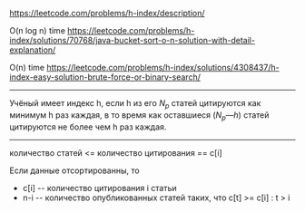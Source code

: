 https://leetcode.com/problems/h-index/description/

O(n log n) time https://leetcode.com/problems/h-index/solutions/70768/java-bucket-sort-o-n-solution-with-detail-explanation/

O(n) time https://leetcode.com/problems/h-index/solutions/4308437/h-index-easy-solution-brute-force-or-binary-search/

___

Учёный имеет индекс h, если h из его $N_p$ статей цитируются как минимум h раз каждая, в то время как оставшиеся $(N_p — h)$ статей цитируются не более чем h раз каждая.
___


количество статей <= количество цитирования == c[i] 

Если данные отсортированны, то 
* c[i] -- количество цитирования i статьи
*  n-i -- количество опубликованных статей таких, что c[t] >= c[i] : t > i
